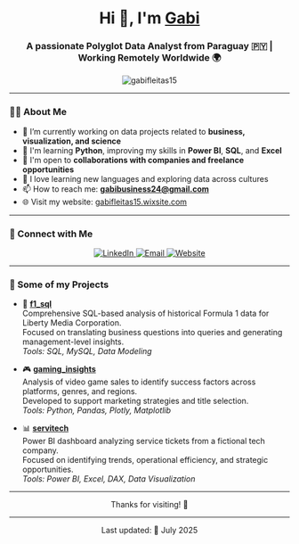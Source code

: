 <h1 align="center">Hi 👋, I'm <a href="https://gabifleitas15.wixsite.com/maria-gabriela-fleit/welcome" target="_blank">Gabi</a></h1>
<h3 align="center">A passionate Polyglot Data Analyst from Paraguay 🇵🇾 | Working Remotely Worldwide 🌍</h3>

<p align="center">
  <img src="https://komarev.com/ghpvc/?username=gabifleitas15&label=Profile%20views&color=0e75b6&style=flat" alt="gabifleitas15" />
</p>

---

### 👩‍💻 About Me

- 🔭 I’m currently working on data projects related to **business, visualization, and science**
- 🌱 I'm learning **Python**, improving my skills in **Power BI**, **SQL**, and **Excel**
- 🤝 I'm open to **collaborations with companies and freelance opportunities**
- 🧠 I love learning new languages and exploring data across cultures
- 📫 How to reach me: **[gabibusiness24@gmail.com](mailto:gabibusiness24@gmail.com)**
- 🌐 Visit my website: [gabifleitas15.wixsite.com](https://gabifleitas15.wixsite.com/maria-gabriela-fleit/welcome)

---

### 🔗 Connect with Me

<p align="center">
  <a href="https://www.linkedin.com/in/ma-gabriela-fleitas-o/" target="_blank">
    <img src="https://img.icons8.com/doodle/40/000000/linkedin--v2.png" alt="LinkedIn" />
  </a>
  <a href="mailto:gabibusiness24@gmail.com" target="_blank">
    <img src="https://img.icons8.com/doodle/40/000000/gmail--v2.png" alt="Email" />
  </a>
  <a href="https://gabifleitas15.wixsite.com/maria-gabriela-fleit/welcome" target="_blank">
    <img src="https://img.icons8.com/doodle/40/000000/domain.png" alt="Website" />
  </a>
</p>

---

### 📂 Some of my Projects

- 🧮 **[f1_sql](https://github.com/gabifleitas/f1_sql)**  
  Comprehensive SQL-based analysis of historical Formula 1 data for Liberty Media Corporation.  
  Focused on translating business questions into queries and generating management-level insights.  
  _Tools: SQL, MySQL, Data Modeling_

- 🎮 **[gaming_insights](https://github.com/gabifleitas/gaming_insights)**  
  Analysis of video game sales to identify success factors across platforms, genres, and regions.  
  Developed to support marketing strategies and title selection.  
  _Tools: Python, Pandas, Plotly, Matplotlib_

- 📊 **[servitech](https://github.com/gabifleitas/servitech-)**  
  Power BI dashboard analyzing service tickets from a fictional tech company.  
  Focused on identifying trends, operational efficiency, and strategic opportunities.  
  _Tools: Power BI, Excel, DAX, Data Visualization_

---

<p align="center">Thanks for visiting! 🌟</p>


---

<p align="center">Last updated: 📅 July 2025</p>

